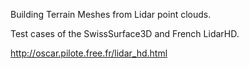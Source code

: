 Building Terrain Meshes from Lidar point clouds.

Test cases of the SwissSurface3D and French LidarHD.

http://oscar.pilote.free.fr/lidar_hd.html
